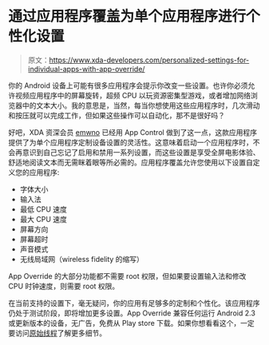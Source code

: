 # 通过应用程序覆盖为单个应用程序进行个性化设置

> 原文：<https://www.xda-developers.com/personalized-settings-for-individual-apps-with-app-override/>

你的 Android 设备上可能有很多应用程序会提示你改变一些设置。也许你必须允许视频应用程序中的屏幕旋转，超频 CPU 以玩资源密集型游戏，或者增加网络浏览器中的文本大小。我的意思是，当然，每当你想使用这些应用程序时，几次滑动和按压就可以完成工作，但如果这些操作可以自动化，那不是很好吗？

好吧，XDA 资深会员 [emwno](http://forum.xda-developers.com/member.php?u=4238752) 已经用 App Control 做到了这一点，这款应用程序提供了为单个应用程序定制设备设置的灵活性。这意味着启动一个应用程序时，不会再意识到自己忘记了启用和禁用一系列设置，而这些设置是享受全屏电影体验、舒适地阅读文本而无需眯着眼等所必需的。应用程序覆盖允许您使用以下设置自定义您的应用程序:

*   字体大小
*   输入法
*   最低 CPU 速度
*   最大 CPU 速度
*   屏幕方向
*   屏幕超时
*   声音模式
*   无线局域网（wireless fidelity 的缩写）

App Override 的大部分功能都不需要 root 权限，但如果要设置输入法和修改 CPU 时钟速度，则需要 root 权限。

在当前支持的设置下，毫无疑问，你的应用有足够多的定制和个性化。该应用程序仍处于测试阶段，即将增加更多设置。App Override 兼容任何运行 Android 2.3 或更新版本的设备，无广告，免费从 Play store 下载。如果你想看看这个，一定要访问[原始线程](http://forum.xda-developers.com/showthread.php?t=2355148)了解更多细节。